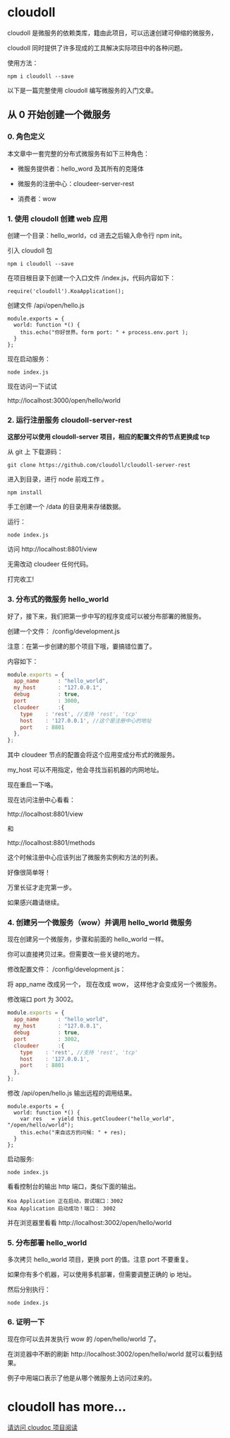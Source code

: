 # cloudoll

cloudoll 是微服务的依赖类库，籍由此项目，可以迅速创建可伸缩的微服务，

cloudoll 同时提供了许多现成的工具解决实际项目中的各种问题。

使用方法：


```
npm i cloudoll --save
```

以下是一篇完整使用 cloudoll 编写微服务的入门文章。


<!--
## 目录

* [从 0 开始创建微服务](#from0)

* [更多的链接](#category)

* [贡献者](#contributors)
-->

<!--

## 故事背景

从前有一群很懒的程序猿，生活在不为人知的云之暗面。

因为他们很懒，所以不愿意多写一个代码。

因为他们还有点良知，所以又不愿意糊弄，那些高并发啊，分布式啊，都要考虑进来。

他们又造了几个轮子：**cloudark 套件**

在这个轮子上，他们希望不用再写那些写了一辈子的重复代码了，

也不用再去关心程序性能问题了。【好吧，我要保证我不会在函数里写死循环！！】

-->

<a name="from0"/>

## 从 0 开始创建一个微服务

### 0. 角色定义

本文章中一套完整的分布式微服务有如下三种角色：

* 微服务提供者：hello_word 及其所有的克隆体

* 微服务的注册中心：cloudeer-server-rest

* 消费者：wow


### 1. 使用 cloudoll 创建 web 应用

创建一个目录：hello_world，cd 进去之后输入命令行 npm init。

引入 cloudoll 包

```
npm i cloudoll --save
```


在项目根目录下创建一个入口文件 /index.js，代码内容如下：

```
require('cloudoll').KoaApplication();
```


创建文件 /api/open/hello.js


```
module.exports = {
  world: function *() {
    this.echo("你好世界。form port: " + process.env.port );
  }
};

```

现在启动服务：

```
node index.js
```

现在访问一下试试

http://localhost:3000/open/hello/world



### 2. 运行注册服务 cloudoll-server-rest

**这部分可以使用 cloudoll-server 项目，相应的配置文件的节点更换成 tcp**
 
从 git 上 下载源码：

```
git clone https://github.com/cloudoll/cloudoll-server-rest
```

进入到目录，进行 node 前戏工作 。

```
npm install
```

手工创建一个 /data 的目录用来存储数据。

运行：

```
node index.js
```

访问 http://localhost:8801/view

无需改动 cloudeer 任何代码。

打完收工!


### 3. 分布式的微服务 hello_world

好了，接下来，我们把第一步中写的程序变成可以被分布部署的微服务。

创建一个文件： /config/development.js

注意：在第一步创建的那个项目下哦，嫑搞错位置了。

内容如下：

```javascript
module.exports = {
  app_name      : "hello_world",
  my_host       : "127.0.0.1",
  debug         : true,
  port          : 3000,
  cloudeer      :{
    type    : 'rest', //支持 'rest', 'tcp'
    host    : '127.0.0.1', //这个是注册中心的地址
    port    : 8801
  },
};
```

其中 cloudeer 节点的配置会将这个应用变成分布式的微服务。

my_host 可以不用指定，他会寻找当前机器的内网地址。


现在重启一下咯。

现在访问注册中心看看：

http://localhost:8801/view

和

http://localhost:8801/methods

这个时候注册中心应该列出了微服务实例和方法的列表。


好像很简单呀！

万里长征才走完第一步。

如果感兴趣请继续。


### 4. 创建另一个微服务（wow）并调用 hello_world 微服务

现在创建另一个微服务，步骤和前面的 hello_world 一样。

你可以直接拷贝过来。但需要改一些关键的地方。

修改配置文件： /config/development.js：

将 app_name 改成另一个， 现在改成 wow， 这样他才会变成另一个微服务。

修改端口 port 为 3002。


```javascript
module.exports = {
  app_name      : "hello_world",
  my_host       : "127.0.0.1",
  debug         : true,
  port          : 3002,
  cloudeer      :{
    type    : 'rest', //支持 'rest', 'tcp'
    host    : '127.0.0.1',
    port    : 8801
  },
};
```


修改 /api/open/hello.js 输出远程的调用结果。

```
module.exports = {
  world: function *() {
    var res   = yield this.getCloudeer("hello_world", "/open/hello/world");
    this.echo("来自远方的问候: " + res);
  }
};
```

启动服务:

```
node index.js
```

看看控制台的输出 http 端口，类似下面的输出。

```
Koa Application 正在启动，尝试端口：3002
Koa Application 启动成功！端口： 3002
```

并在浏览器里看看 http://localhost:3002/open/hello/world


### 5. 分布部署 hello_world

多次拷贝 hello_world 项目，更换 port 的值。注意 port 不要重复。

如果你有多个机器，可以使用多机部署，但需要调整正确的 ip 地址。

然后分别执行：

```
node index.js
```

<!--
不要担心端口问题，他会自动寻找合适的端口。**(这个不对了，现在的版本不支持自动更换端口)**
-->


### 6. 证明一下

现在你可以去并发执行 wow 的 /open/hello/world 了。

在浏览器中不断的刷新 http://localhost:3002/open/hello/world 就可以看到结果。

例子中用端口表示了他是从哪个微服务上访问过来的。



<a name='category' />

# cloudoll has more...

[请访问 cloudoc 项目阅读](https://github.com/cloudoll/cloudoc)

